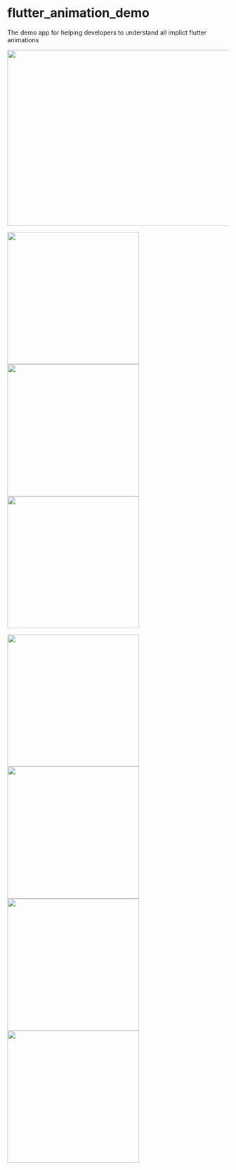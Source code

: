 # flutter_animation_demo
The demo app for helping developers to understand all implict flutter animations

<img src ="https://user-images.githubusercontent.com/22083254/110382237-9a421000-8028-11eb-9fd9-f67138063bd1.png" width="800" height="400">

<img src="https://user-images.githubusercontent.com/22083254/110382214-93b39880-8028-11eb-8a5a-5ecf7efd0b4f.png" width="300"> <img src="https://user-images.githubusercontent.com/22083254/110382217-93b39880-8028-11eb-8ee1-af946a322653.png" width="300"> <img src="https://user-images.githubusercontent.com/22083254/110382218-944c2f00-8028-11eb-8058-cebd89d8754e.png" width="300">

<img src="https://user-images.githubusercontent.com/22083254/110382219-944c2f00-8028-11eb-8dd4-d6b1d33a38bd.png" width="300"> <img src="https://user-images.githubusercontent.com/22083254/110382220-944c2f00-8028-11eb-842b-aac8e9c8258e.png" width="300"> <img src="https://user-images.githubusercontent.com/22083254/110382222-944c2f00-8028-11eb-8159-55a493236992.png" width="300"> <img src="https://user-images.githubusercontent.com/22083254/110382225-94e4c580-8028-11eb-9f31-e8df38bebbb4.png" width='300'>
